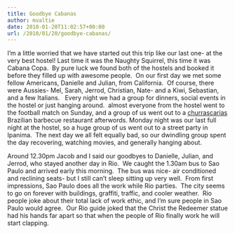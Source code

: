 ```yaml
---
title: Goodbye Cabanas
author: mvaltie
date: 2010-01-20T11:02:57+00:00
url: /2010/01/20/goodbye-cabanas/
---
```

I&#8217;m a little worried that we have started out this trip like our last one- at the very best hostel! Last time it was the Naughty Squirrel, this time it was Cabana Copa.  By pure luck we found both of the hostels and booked it before they filled up with awesome people.  On our first day we met some fellow Americans, Danielle and Julian, from California.  Of course, there were Aussies- Mel, Sarah, Jerrod, Christian, Nate- and a Kiwi, Sebastian, and a few Italians.   Every night we had a group for dinners, social events in the hostel or just hanging around.  almost everyone from the hostel went to the football match on Sunday, and a group of us went out to a <span style="color:#333333;"><a title="Churrascaria" href="http://en.wikipedia.org/wiki/Churrascaria">churrascarias</a></span> Brazilian barbecue restaurant afterwords. Monday night was our last full night at the hostel, so a huge group of us went out to a street party in Ipanima.  The next day we all felt equally bad, so our dwindling group spent the day recovering, watching movies, and generally hanging about.

Around 12.30pm Jacob and I said our goodbyes to Danielle, Julian, and Jerrod, who stayed another day in Rio.  We caught the 1.30am bus to Sao Paulo and arrived early this morning.  The bus was nice- air conditioned and reclining seats- but I still can&#8217;t sleep sitting up very well.  From first impressions, Sao Paulo does all the work while Rio parties.  The city seems to go on forever with buildings, graffiti, traffic, and cooler weather.  Rio people joke about their total lack of work ethic, and I&#8217;m sure people in Sao Paulo would agree.  Our Rio guide joked that the Christ the Redeemer statue had his hands far apart so that when the people of Rio finally work he will start clapping.